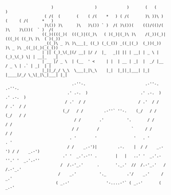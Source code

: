 

                        )                  )             )       (   (               )             
                     ( /(  (       (    ( /(    *   ) ( /(       )\ ))\ )   (     ( /(      *   )  
                     )\()) )\      )\   )\()) ` )  /( )\())(    (()/(()/(   )\    )\())(  ` )  /(  
                    ((_)((((_)(  (((_)|((_)\   ( )(_)|(_)\ )\    /(_))(_)|(((_)( ((_)\ )\  ( )(_)) 
                     _((_)\ _ )\ )\___|_ ((_) (_(_()) _((_|(_)  (_))(_))  )\ _ )\ _((_|(_)(_(_())  
                    | || (_)_\(_|(/ __| |/ /  |_   _|| || | __| | _ \ |   (_)_\(_) \| | __|_   _|  
                    | __ |/ _ \  | (__  ' <     | |  | __ | _|  |  _/ |__  / _ \ | .` | _|  | |    
                    |_||_/_/ \_\  \___|_|\_\    |_|  |_||_|___| |_| |____|/_/ \_\|_|\_|___| |_|    

                                 .-''-.                          .-''-.       .-''-.     
                               .' .-.  )                       .' .-.  )    .' .-.  )    
                              / .'  / /                       / .'  / /    / .'  / /     
                             (_/   / /         .-''` ''-.    (_/   / /    (_/   / /      
                                  / /        .'          '.       / /          / /       
                                 / /        /              `     / /          / /        
                                . '        '                '   . '          . '         
                               / /    _.-')|         .-.    |  / /    _.-') / /    _.-') 
                             .' '  _.'.-'' .        |   |   ..' '  _.'.-''.' '  _.'.-''  
                            /  /.-'_.'      .       '._.'  //  /.-'_.'   /  /.-'_.'      
                           /    _.'          '._         .'/    _.'     /    _.'         
                          ( _.-'                '-....-'` ( _.-'       ( _.-'            
